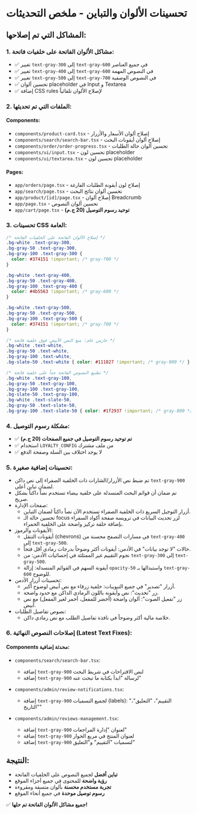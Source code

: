 # تحسينات الألوان والتباين - ملخص التحديثات

## المشاكل التي تم إصلاحها:

### 1. مشاكل الألوان الفاتحة على خلفيات فاتحة:
- ✅ تغيير `text-gray-300` إلى `text-gray-600` في جميع العناصر
- ✅ تغيير `text-gray-400` إلى `text-gray-600` في النصوص المهمة  
- ✅ تغيير `text-gray-500` إلى `text-gray-700` في النصوص الوصفية
- ✅ تحسين ألوان placeholder في Input و Textarea
- ✅ إضافة CSS rules لإصلاح الألوان تلقائياً

### 2. الملفات التي تم تحديثها:

#### Components:
- `components/product-card.tsx` - إصلاح ألوان الأسعار والأزرار
- `components/search/search-bar.tsx` - إصلاح ألوان أيقونات البحث
- `components/order/order-progress.tsx` - تحسين ألوان حالة الطلبات
- `components/ui/input.tsx` - تحسين لون placeholder
- `components/ui/textarea.tsx` - تحسين لون placeholder

#### Pages:
- `app/orders/page.tsx` - إصلاح لون أيقونة الطلبات الفارغة
- `app/search/page.tsx` - تحسين ألوان نتائج البحث
- `app/product/[id]/page.tsx` - إصلاح ألوان Breadcrumb
- `app/page.tsx` - تحسين ألوان النصوص
- `app/cart/page.tsx` - **توحيد رسوم التوصيل (20 ج.م)**

### 3. تحسينات CSS العامة:
```css
/* إصلاح الألوان الفاتحة على الخلفيات الفاتحة */
.bg-white .text-gray-300,
.bg-gray-50 .text-gray-300,
.bg-gray-100 .text-gray-300 {
  color: #374151 !important; /* gray-700 */
}

.bg-white .text-gray-400,
.bg-gray-50 .text-gray-400,
.bg-gray-100 .text-gray-400 {
  color: #4b5563 !important; /* gray-600 */
}

.bg-white .text-gray-500,
.bg-gray-50 .text-gray-500,
.bg-gray-100 .text-gray-500 {
  color: #374151 !important; /* gray-700 */
}

/* حارس عام: منع النص الأبيض فوق خلفية فاتحة */
.bg-white .text-white,
.bg-gray-50 .text-white,
.bg-gray-100 .text-white,
.bg-slate-50 .text-white { color: #111827 !important; /* gray-900 */ }

/* تطبيع النصوص الفاتحة جداً على خلفية فاتحة */
.bg-white .text-gray-100,
.bg-gray-50 .text-gray-100,
.bg-gray-100 .text-gray-100,
.bg-slate-50 .text-gray-100,
.bg-white .text-slate-50,
.bg-gray-50 .text-slate-50,
.bg-gray-100 .text-slate-50 { color: #1f2937 !important; /* gray-800 */ }
```

### 4. مشكلة رسوم التوصيل:
- ✅ **تم توحيد رسوم التوصيل في جميع الصفحات (20 ج.م)**
- ✅ استخدام `LOYALTY_CONFIG` من ملف مشترك
- ✅ لا يوجد اختلاف بين السلة وصفحة الدفع

### 5. تحسينات إضافية صغيرة:
- تم ضبط نص الأزرار/الشارات ذات الخلفية الصفراء إلى نص داكن `text-gray-900` لضمان تباين أعلى.
- تم ضمان أن قوائم البحث المنسدلة على خلفية بيضاء تستخدم نصاً داكناً بشكل صريح.
- صفحات الإدارة:
  - أزرار التوجيل السريع ذات الخلفية الصفراء تستخدم الآن نصاً داكناً لضمان التباين.
  - تحسين حالة الـ focus لزر تحديث البيانات في ترويسة صفحة أكواد السفراء بإضافة حلقة تركيز واضحة على الخلفية الحمراء.
- الأيقونات والرموز:
  - أيقونات التنقل (chevrons) في مسارات التصفح محسنة من `text-gray-400` إلى `text-gray-500`.
  - حالات "لا توجد بيانات" في الأدمن: أيقونات أكثر وضوحاً بدرجات رمادي أقل فتحاً.
  - نجوم التقييم غير الممتلئة في إحصائيات الأدمن: من `text-gray-300` إلى `text-gray-500`.
  - أيقونة السهم في القوائم المنسدلة: إزالة `opacity-50` واستبدالها بـ `text-gray-600` للوضوح.
- تحسينات أزرار الأدمن:
  - أزرار "تصدير" في جميع التبويبات: خلفية زرقاء مع نص أبيض لوضوح أكبر.
  - زر "تحديث": نص وأيقونة باللون الرمادي الداكن مع حدود واضحة.
  - زر "تفعيل الصوت": ألوان واضحة (أخضر للمفعل، أحمر لغير المفعل) مع نص أبيض.
- نصوص تفاصيل الطلبات:
  - خلاصة مالية أكثر وضوحاً في نافذة تفاصيل الطلب مع نص رمادي داكن.

### 6. إصلاحات النصوص النهائية (Latest Text Fixes):

#### Components محدثة إضافية:
- `components/search/search-bar.tsx`:
  - إضافة `text-gray-900` لنص الاقتراحات في شريط البحث
  - إضافة `text-gray-900` لرسالة "ابدأ بكتابة ما تبحث عنه"

- `components/admin/review-notifications.tsx`:
  - إضافة `text-gray-900` لجميع التسميات (labels): "التقييم"، "التعليق"، "التاريخ"

- `components/admin/reviews-management.tsx`:
  - إضافة `text-gray-900` لعنوان "إدارة المراجعات"
  - إضافة `text-gray-900` لعنوان المنتج في مربع الحوار
  - إضافة `text-gray-900` لتسميات "التقييم" و"التعليق"

## النتيجة:
- **تباين أفضل** لجميع النصوص على الخلفيات الفاتحة
- **رؤية واضحة** للمحتوى في جميع أجزاء الموقع
- **تجربة مستخدم محسنة** بألوان متسقة ومقروءة
- **رسوم توصيل موحدة** في جميع أنحاء الموقع

✅ **جميع مشاكل الألوان الفاتحة تم حلها!**
